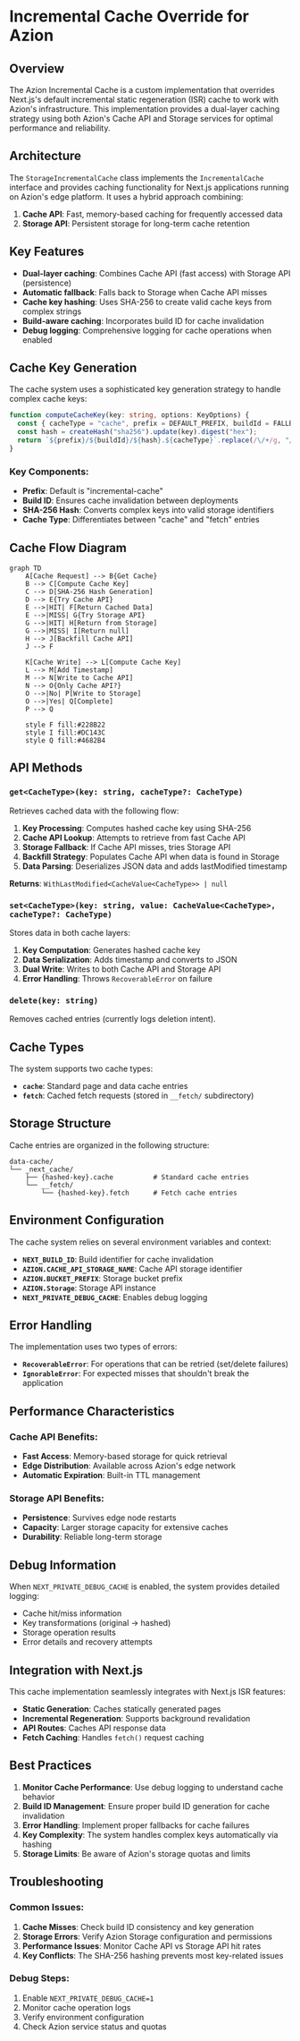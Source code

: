 # Incremental Cache Override for Azion

## Overview

The Azion Incremental Cache is a custom implementation that overrides Next.js's default incremental static regeneration (ISR) cache to work with Azion's infrastructure. This implementation provides a dual-layer caching strategy using both Azion's Cache API and Storage services for optimal performance and reliability.

## Architecture

The `StorageIncrementalCache` class implements the `IncrementalCache` interface and provides caching functionality for Next.js applications running on Azion's edge platform. It uses a hybrid approach combining:

1. **Cache API**: Fast, memory-based caching for frequently accessed data
2. **Storage API**: Persistent storage for long-term cache retention

## Key Features

- **Dual-layer caching**: Combines Cache API (fast access) with Storage API (persistence)
- **Automatic fallback**: Falls back to Storage when Cache API misses
- **Cache key hashing**: Uses SHA-256 to create valid cache keys from complex strings
- **Build-aware caching**: Incorporates build ID for cache invalidation
- **Debug logging**: Comprehensive logging for cache operations when enabled

## Cache Key Generation

The cache system uses a sophisticated key generation strategy to handle complex cache keys:

```typescript
function computeCacheKey(key: string, options: KeyOptions) {
  const { cacheType = "cache", prefix = DEFAULT_PREFIX, buildId = FALLBACK_BUILD_ID } = options;
  const hash = createHash("sha256").update(key).digest("hex");
  return `${prefix}/${buildId}/${hash}.${cacheType}`.replace(/\/+/g, "/");
}
```

### Key Components:

- **Prefix**: Default is "incremental-cache"
- **Build ID**: Ensures cache invalidation between deployments
- **SHA-256 Hash**: Converts complex keys into valid storage identifiers
- **Cache Type**: Differentiates between "cache" and "fetch" entries

## Cache Flow Diagram

```mermaid
graph TD
    A[Cache Request] --> B{Get Cache}
    B --> C[Compute Cache Key]
    C --> D[SHA-256 Hash Generation]
    D --> E{Try Cache API}
    E -->|HIT| F[Return Cached Data]
    E -->|MISS| G{Try Storage API}
    G -->|HIT| H[Return from Storage]
    G -->|MISS| I[Return null]
    H --> J[Backfill Cache API]
    J --> F

    K[Cache Write] --> L[Compute Cache Key]
    L --> M[Add Timestamp]
    M --> N[Write to Cache API]
    N --> O{Only Cache API?}
    O -->|No| P[Write to Storage]
    O -->|Yes| Q[Complete]
    P --> Q

    style F fill:#228B22
    style I fill:#DC143C
    style Q fill:#4682B4
```

## API Methods

### `get<CacheType>(key: string, cacheType?: CacheType)`

Retrieves cached data with the following flow:

1. **Key Processing**: Computes hashed cache key using SHA-256
2. **Cache API Lookup**: Attempts to retrieve from fast Cache API
3. **Storage Fallback**: If Cache API misses, tries Storage API
4. **Backfill Strategy**: Populates Cache API when data is found in Storage
5. **Data Parsing**: Deserializes JSON data and adds lastModified timestamp

**Returns**: `WithLastModified<CacheValue<CacheType>> | null`

### `set<CacheType>(key: string, value: CacheValue<CacheType>, cacheType?: CacheType)`

Stores data in both cache layers:

1. **Key Computation**: Generates hashed cache key
2. **Data Serialization**: Adds timestamp and converts to JSON
3. **Dual Write**: Writes to both Cache API and Storage API
4. **Error Handling**: Throws `RecoverableError` on failure

### `delete(key: string)`

Removes cached entries (currently logs deletion intent).

## Cache Types

The system supports two cache types:

- **`cache`**: Standard page and data cache entries
- **`fetch`**: Cached fetch requests (stored in `__fetch/` subdirectory)

## Storage Structure

Cache entries are organized in the following structure:

```
data-cache/
└── _next_cache/
    ├── {hashed-key}.cache          # Standard cache entries
    └── __fetch/
        └── {hashed-key}.fetch      # Fetch cache entries
```

## Environment Configuration

The cache system relies on several environment variables and context:

- **`NEXT_BUILD_ID`**: Build identifier for cache invalidation
- **`AZION.CACHE_API_STORAGE_NAME`**: Cache API storage identifier
- **`AZION.BUCKET_PREFIX`**: Storage bucket prefix
- **`AZION.Storage`**: Storage API instance
- **`NEXT_PRIVATE_DEBUG_CACHE`**: Enables debug logging

## Error Handling

The implementation uses two types of errors:

- **`RecoverableError`**: For operations that can be retried (set/delete failures)
- **`IgnorableError`**: For expected misses that shouldn't break the application

## Performance Characteristics

### Cache API Benefits:

- **Fast Access**: Memory-based storage for quick retrieval
- **Edge Distribution**: Available across Azion's edge network
- **Automatic Expiration**: Built-in TTL management

### Storage API Benefits:

- **Persistence**: Survives edge node restarts
- **Capacity**: Larger storage capacity for extensive caches
- **Durability**: Reliable long-term storage

## Debug Information

When `NEXT_PRIVATE_DEBUG_CACHE` is enabled, the system provides detailed logging:

- Cache hit/miss information
- Key transformations (original → hashed)
- Storage operation results
- Error details and recovery attempts

## Integration with Next.js

This cache implementation seamlessly integrates with Next.js ISR features:

- **Static Generation**: Caches statically generated pages
- **Incremental Regeneration**: Supports background revalidation
- **API Routes**: Caches API response data
- **Fetch Caching**: Handles `fetch()` request caching

## Best Practices

1. **Monitor Cache Performance**: Use debug logging to understand cache behavior
2. **Build ID Management**: Ensure proper build ID generation for cache invalidation
3. **Error Handling**: Implement proper fallbacks for cache failures
4. **Key Complexity**: The system handles complex keys automatically via hashing
5. **Storage Limits**: Be aware of Azion's storage quotas and limits

## Troubleshooting

### Common Issues:

1. **Cache Misses**: Check build ID consistency and key generation
2. **Storage Errors**: Verify Azion Storage configuration and permissions
3. **Performance Issues**: Monitor Cache API vs Storage API hit rates
4. **Key Conflicts**: The SHA-256 hashing prevents most key-related issues

### Debug Steps:

1. Enable `NEXT_PRIVATE_DEBUG_CACHE=1`
2. Monitor cache operation logs
3. Verify environment configuration
4. Check Azion service status and quotas
